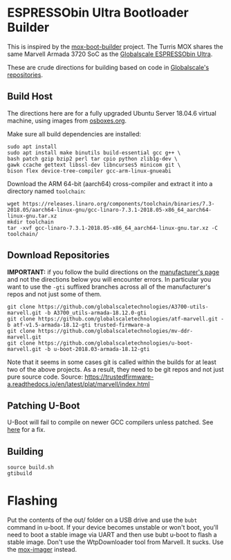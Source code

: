 # ESPRESSObin Ultra Bootloader Builder

This is inspired by the [mox-boot-builder](https://gitlab.nic.cz/turris/mox-boot-builder) project. The Turris MOX shares the same Marvell Armada 3720 SoC as the [Globalscale ESPRESSObin Ultra](https://globalscaletechnologies.com/product/espressobin-ultra/).

These are crude directions for building based on code in [Globalscale's repositories](https://github.com/globalscaletechnologies).

## Build Host

The directions here are for a fully upgraded Ubuntu Server 18.04.6 virtual machine, using images from [osboxes.org](https://www.osboxes.org/ubuntu-server/#ubuntu-server-18-04-6-vbox).

Make sure all build dependencies are installed:
```
sudo apt install
sudo apt install make binutils build-essential gcc g++ \
bash patch gzip bzip2 perl tar cpio python zlib1g-dev \
gawk ccache gettext libssl-dev libncurses5 minicom git \
bison flex device-tree-compiler gcc-arm-linux-gnueabi
```

Download the ARM 64-bit (aarch64) cross-compiler and extract it into a directory named `toolchain`:
```
wget https://releases.linaro.org/components/toolchain/binaries/7.3-2018.05/aarch64-linux-gnu/gcc-linaro-7.3.1-2018.05-x86_64_aarch64-linux-gnu.tar.xz
mkdir toolchain
tar -xvf gcc-linaro-7.3.1-2018.05-x86_64_aarch64-linux-gnu.tar.xz -C toolchain/
```
## Download Repositories

__IMPORTANT:__ if you follow the build directions on the [manufacturer's page](https://espressobin.net/espressobin-ultra-build-instruction/) and not the directions below you will encounter errors. In particular you want to use the `-gti` suffixed branches across all of the manufacturer's repos and not just some of them.

```
git clone https://github.com/globalscaletechnologies/A3700-utils-marvell.git -b A3700_utils-armada-18.12.0-gti
git clone https://github.com/globalscaletechnologies/atf-marvell.git -b atf-v1.5-armada-18.12-gti trusted-firmware-a
git clone https://github.com/globalscaletechnologies/mv-ddr-marvell.git
git clone https://github.com/globalscaletechnologies/u-boot-marvell.git -b u-boot-2018.03-armada-18.12-gti
```
Note that it seems in some cases git is called within the builds for at least two of the above projects. As a result, they need to be git repos and not just pure source code. Source: https://trustedfirmware-a.readthedocs.io/en/latest/plat/marvell/index.html

## Patching U-Boot
U-Boot will fail to compile on newer GCC compilers unless patched. See [here](https://github.com/BPI-SINOVOIP/BPI-M4-bsp/issues/4#issuecomment-1296184876) for a fix.

## Building
```
source build.sh
gtibuild
```
# Flashing
Put the contents of the out/ folder on a USB drive and use the `bubt` command in u-boot. If your device becomes unstable or won't boot, you'll need to boot a stable image via UART and then use bubt u-boot to flash a stable image. Don't use the WtpDownloader tool from Marvell. It sucks. Use the [mox-imager](https://gitlab.nic.cz/turris/mox-imager) instead.

